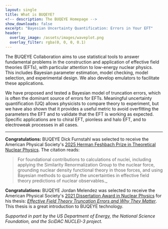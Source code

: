 ```yaml
---
layout: single
title: What is BUQEYE?
<!-- description: The BUQEYE Homepage -->
show_downloads: false
excerpt: "Bayesian Uncertainty Quantification: Errors in Your EFT"
header:
  overlay_image: /assets/images/waveplot.png
  overlay_filter: rgba(0, 0, 0, 0.1)
---
```



The BUQEYE Collaboration aims to use statistical tools to answer fundamental problems in the construction and application of effective field theories (EFTs), with particular attention to low-energy nuclear physics.
This includes Bayesian parameter estimation, model checking, model selection, and experimental design.
We also develop emulators to facilitate these applications.

We have proposed and tested a Bayesian model of truncation errors, which is often the dominant source of errors for EFTs.
Meaningful uncertainty quantification (UQ) allows physicists to compare theory to experiment, but we have also shown that it provides a useful metric to avoid overfitting the parameters the EFT and to validate that the EFT is working as expected.
Specific applications are to chiral EFT, pionless and halo EFT, and to electroweak processes in all cases.

<hr>

**Congratulations:** BUQEYE Dick Furnstahl was selected to receive the American Physical Society's <a href="https://www.aps.org/funding-recognition/prize/herman-feshbach-prize">2025 Herman Feshbach Prize in Theoretical Nuclear Physics</a>. The citation reads:

> For foundational contributions to calculations of nuclei, including applying the Similarity Renormalization Group to the nuclear force, grounding nuclear density functional theory in those forces, and using Bayesian methods to quantify the uncertainties in effective field theory predictions of nuclear observables._

**Congratulations:** BUQEYE Jordan Melendez was selected to receive the American Physical Society's <a href="https://www.aps.org/programs/honors/prizes/nuclear.cfm">2021 Dissertation Award in Nuclear Physics</a> for his thesis: <a href="https://inspirehep.net/literature/1806708">*Effective Field Theory Truncation Errors and Why They Matter*</a>. This thesis is a great introduction to BUQEYE technology.



*Supported in part by the US Department of Energy, the National Science Foundation, and the SciDAC NUCLEI-3 project.*